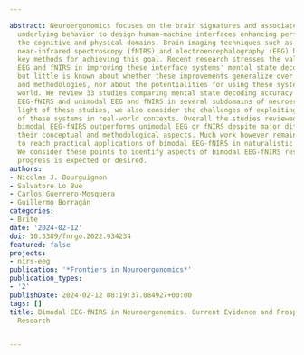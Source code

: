 ---
abstract: Neuroergonomics focuses on the brain signatures and associated mental states
  underlying behavior to design human-machine interfaces enhancing performance in
  the cognitive and physical domains. Brain imaging techniques such as functional
  near-infrared spectroscopy (fNIRS) and electroencephalography (EEG) have been considered
  key methods for achieving this goal. Recent research stresses the value of combining
  EEG and fNIRS in improving these interface systems' mental state decoding abilities,
  but little is known about whether these improvements generalize over different paradigms
  and methodologies, nor about the potentialities for using these systems in the real
  world. We review 33 studies comparing mental state decoding accuracy between bimodal
  EEG-fNIRS and unimodal EEG and fNIRS in several subdomains of neuroergonomics. In
  light of these studies, we also consider the challenges of exploiting wearable versions
  of these systems in real-world contexts. Overall the studies reviewed suggest that
  bimodal EEG-fNIRS outperforms unimodal EEG or fNIRS despite major differences in
  their conceptual and methodological aspects. Much work however remains to be done
  to reach practical applications of bimodal EEG-fNIRS in naturalistic conditions.
  We consider these points to identify aspects of bimodal EEG-fNIRS research in which
  progress is expected or desired.
authors:
- Nicolas J. Bourguignon
- Salvatore Lo Bue
- Carlos Guerrero-Mosquera
- Guillermo Borragán
categories:
- Brite
date: '2024-02-12'
doi: 10.3389/fnrgo.2022.934234
featured: false
projects:
- nirs-eeg
publication: '*Frontiers in Neuroergonomics*'
publication_types:
- '2'
publishDate: 2024-02-12 08:19:37.084927+00:00
tags: []
title: Bimodal EEG-fNIRS in Neuroergonomics. Current Evidence and Prospects for Future
  Research

---

